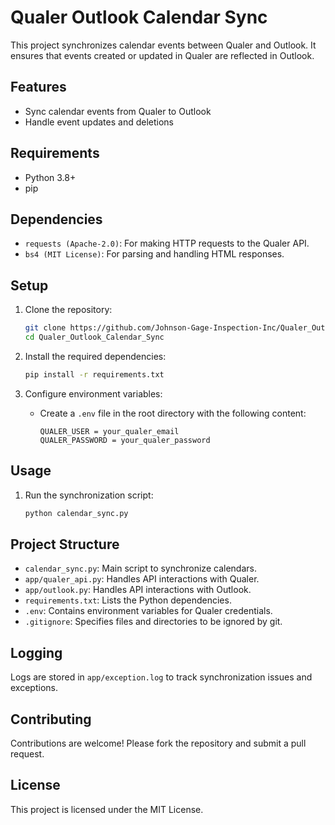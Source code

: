 # Qualer Outlook Calendar Sync

This project synchronizes calendar events between Qualer and Outlook. It ensures that events created or updated in Qualer are reflected in Outlook.

## Features

- Sync calendar events from Qualer to Outlook
- Handle event updates and deletions

## Requirements

- Python 3.8+
- pip

## Dependencies

- `requests (Apache-2.0)`: For making HTTP requests to the Qualer API.
- `bs4 (MIT License)`: For parsing and handling HTML responses.

## Setup

1. Clone the repository:
    ```sh
    git clone https://github.com/Johnson-Gage-Inspection-Inc/Qualer_Outlook_Calendar_Sync.git
    cd Qualer_Outlook_Calendar_Sync
    ```

2. Install the required dependencies:
    ```sh
    pip install -r requirements.txt
    ```

3. Configure environment variables:
    - Create a `.env` file in the root directory with the following content:
        ```properties
        QUALER_USER = your_qualer_email
        QUALER_PASSWORD = your_qualer_password
        ```

## Usage

1. Run the synchronization script:
    ```sh
    python calendar_sync.py
    ```

## Project Structure

- `calendar_sync.py`: Main script to synchronize calendars.
- `app/qualer_api.py`: Handles API interactions with Qualer.
- `app/outlook.py`: Handles API interactions with Outlook.
- `requirements.txt`: Lists the Python dependencies.
- `.env`: Contains environment variables for Qualer credentials.
- `.gitignore`: Specifies files and directories to be ignored by git.

## Logging

Logs are stored in `app/exception.log` to track synchronization issues and exceptions.

## Contributing

Contributions are welcome! Please fork the repository and submit a pull request.

## License

This project is licensed under the MIT License.
